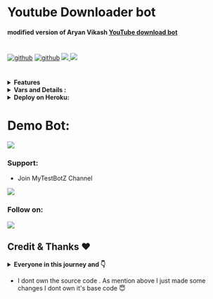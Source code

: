 # Youtube Downloader bot
#### modified version of Aryan Vikash [YouTube download bot](https://github.com/aryanvikash/Youtube-Downloader-Bot)

#

<p align="left">
<a href="https://github.com/OO7ROBOT/YouTubeDownloaderBot/stargazers"><img alt="github" src="https://img.shields.io/github/stars/OO7ROBOT/YouTubeDownloaderBot?style=flat-square&color=yellow"/></a>
<a href="https://github.com/OO7ROBOT/YouTubeDownloaderBot/fork"><img alt="github" src="https://img.shields.io/github/forks/OO7ROBOT/YouTubeDownloaderBot?style=flat-square&color=orange"/></a>     
  <a href="https://github.com/OO7ROBot/YouTubeDownloaderBot/stargazers">
    <img src="https://img.shields.io/github/stars/OO7ROBot/YouTubeDownloaderBot?style=social">
  </a>
  <a href="https://github.com/OO7ROBot/YouTubeDownloaderBot/fork">
    <img src="https://img.shields.io/github/forks/OO7ROBot/YouTubeDownloaderBot?label=Fork&style=social">
  </a>  
</p>


#

<details>
  <summary><b>Features</b></summary>
  
- [x] Lightning Fast Download

- [ ] YouTube Shorts video

- [ ] Playlist support
</details>


<details>
  <summary><b>Vars and Details :</b></summary>

`API_ID` : Goto [my.telegram.org](https://my.telegram.org) to obtain this.

`API_HASH` : Goto [my.telegram.org](https://my.telegram.org) to obtain this.

`BOT_TOKEN` : Get the bot token from [@BotFather](https://telegram.dog/BotFather)
  
`AUTH_USERS` : Get your user id, Goto [@MissRose_bot](https://telegram.me/MissRose_bot) and type `/id`
</details>

<details>
  <summary><b>Deploy on Heroku:</b></summary>


1. Fork This Repo <br>
2. Click on the button to Deploy and fill the variables <br>
  
Press the below button to  deploy on Heroku <br>
  
[![Deploy](https://www.herokucdn.com/deploy/button.svg)](https://heroku.com/deploy?template=https://github.com/Lucifer2op/YoutubeDownloaderBot)


</details>

# Demo Bot:
<a href="https://telegram.me/TG_Utubebot"><img src="https://img.shields.io/badge/@TG_Utubebot-1a66ff?style=for-the-badge&logo=telegram&logoColor=white"></a>

### Support:

* Join MyTestBotZ Channel

<a href="https://telegram.me/MyTestBotZ"><img src="https://img.shields.io/badge/Telegram-Join%20Telegram%20Channel-blue.svg?logo=telegram"></a>

### Follow on:

<p align="left">
<a href="https://github.com/OO7ROBot"><img src="https://img.shields.io/badge/GitHub-Follow%20on%20GitHub-inactive.svg?logo=github"></a>
</p>

## Credit & Thanks ❤️
<details>
  <summary><b>Everyone in this journey and 👇</b></summary>
  
* [Aryan Vikash](https://github.com/aryanvikash) Original base Repo Owner
* [Spechide](https://telegram.dog/SpEcHIDe) for his [AnyDlBot](https://github.com/SpEcHiDe/AnyDLBot)
* [Meeee](https://telegram.me/OO7ROBot) for No Reason 😌
</details>

* I dont own the source code . As mention above I just made some changes I dont own it's base code 😇
